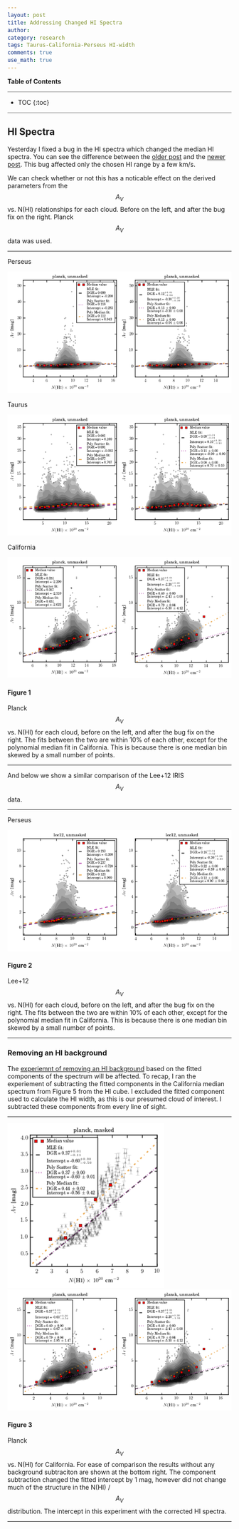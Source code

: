 ```yaml
---
layout: post
title: Addressing Changed HI Spectra
author:
category: research
tags: Taurus-California-Perseus HI-width
comments: true
use_math: true
---
```


**Table of Contents**

<hr style="height:2px; background-color:#b6b6b6"/>

* TOC
{:toc}

<hr style="height:2px; background-color:#b6b6b6"/>

## HI Spectra

Yesterday I fixed a bug in the HI spectra which changed the median HI spectra.
You can see the difference between the [older
post](/research/2015/08/11/fixed-hi-widths/#hi-widths) and the [newer
post](/research/2015/08/18/california-hi-width/#hi-spectra). This bug affected
only the chosen HI range by a few km/s. 

We can check whether or not this has a noticable effect on the derived
parameters from the $$A_V$$ vs. N(HI) relationships for each cloud. Before on
the left, and after the bug fix on the right. Planck $$A_V$$ data was used.

*** 
  <p>
  Perseus
  </p>

  <img
  src="/images/2015-08-17/perseus_planck_binned_coarseres_fixedwidth_av_vs_nhi.png"
      style="float: left; width: 50%"/>

  <img
  src="/images/2015-08-19/perseus_planck_binned_coarseres_fixedwidth_av_vs_nhi.png"
  style="width: 50%"/>

  <p>
  Taurus
  </p>
  
  <img
  src="/images/2015-08-17/taurus_planck_binned_coarseres_fixedwidth_av_vs_nhi.png"
      style="float: left; width: 50%"/>

  <img
  src="/images/2015-08-19/taurus_planck_binned_coarseres_fixedwidth_av_vs_nhi.png"
  style="width: 50%"/>

  <p>
  California
  </p>
  
  <img
  src="/images/2015-08-17/california_planck_binned_coarseres_fixedwidth_av_vs_nhi.png"
      style="float: left; width: 50%"/>

  <img
  src="/images/2015-08-19/california_planck_binned_coarseres_fixedwidth_av_vs_nhi.png"
  style="width: 50%"/>

#### Figure 1

Planck $$A_V$$ vs. N(HI) for each cloud, before on the left, and after the bug
fix on the right. The fits between the two are within 10% of each other, except
for the polynomial median fit in California. This is because there is one
median bin skewed by a small number of points.

***

And below we show a similar comparison of the Lee+12 IRIS $$A_V$$ data.

*** 
  <p>
  Perseus
  </p>

  <img
  src="/images/2015-08-17/perseus_lee12_binned_coarseres_fixedwidth_av_vs_nhi.png"
      style="float: left; width: 50%"/>

  <img
  src="/images/2015-08-19/perseus_lee12_binned_coarseres_fixedwidth_av_vs_nhi.png"
  style="width: 50%"/>

#### Figure 2

Lee+12 $$A_V$$ vs. N(HI) for each cloud, before on the left, and after the bug
fix on the right. The fits between the two are within 10% of each other, except
for the polynomial median fit in California. This is because there is one
median bin skewed by a small number of points.

***

### Removing an HI background

The [experiemnt of removing an HI
background](/research/2015/08/17/project-outline/#removing-an-hi-background)
based on the fitted components of the spectrum will be affected. To recap, I
ran the experiement of subtracting the fitted components in the California
median spectrum from Figure 5 from the HI cube. I excluded the fitted component
used to calculate the HI width, as this is our presumed cloud of interest. I
subtracted these components from every line of sight.

***

<img
src="/images/2015-08-19/california_planck_binned_coarseres_fixedwidth_compsub_av_vs_nhi_masked.png"
    style="width: 70%"/>
<img
src="/images/2015-08-19/california_planck_binned_coarseres_fixedwidth_compsub_av_vs_nhi.png"
    style="float: left; width: 50%"/>
<img
src="/images/2015-08-19/california_planck_binned_coarseres_fixedwidth_av_vs_nhi.png"
    style="width: 50%"/>

#### Figure 3

Planck $$A_V$$ vs. N(HI) for California. For ease of comparison the results
without any background subtraciton are shown at the bottom right. The component
subtraction changed the fitted intercept by 1 mag, however did not change much
of the structure in the N(HI) / $$A_V$$ distribution. The intercept in this
experiment with the corrected HI spectra.

***


